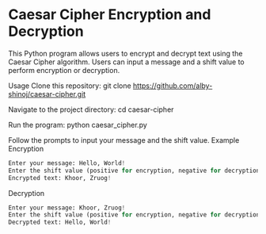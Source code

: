# Caesar Cipher Encryption and Decryption
This Python program allows users to encrypt and decrypt text using the Caesar Cipher algorithm. Users can input a message and a shift value to perform encryption or decryption.

Usage
Clone this repository:
git clone https://github.com/alby-shinoj/caesar-cipher.git

Navigate to the project directory:
cd caesar-cipher

Run the program:
python caesar_cipher.py

Follow the prompts to input your message and the shift value.
Example
Encryption
```python
Enter your message: Hello, World!
Enter the shift value (positive for encryption, negative for decryption): 3
Encrypted text: Khoor, Zruog!
```
Decryption
```python
Enter your message: Khoor, Zruog!
Enter the shift value (positive for encryption, negative for decryption): -3
Decrypted text: Hello, World!
```
